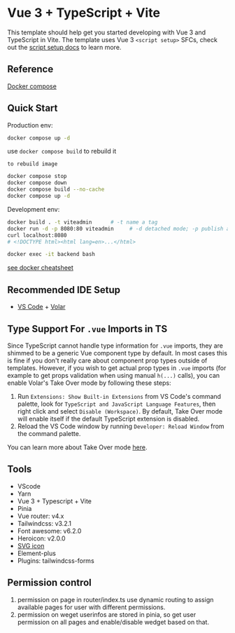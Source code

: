 # Vue 3 + TypeScript + Vite
This template should help get you started developing with Vue 3 and TypeScript in Vite. The template uses Vue 3 `<script setup>` SFCs, check out the [script setup docs](https://v3.vuejs.org/api/sfc-script-setup.html#sfc-script-setup) to learn more.

## Reference
[Docker compose](https://saasitive.com/tutorial/django-celery-redis-postgres-docker-compose/)

## Quick Start
Production env:

```sh
docker compose up -d
```

use `docker compose build` to rebuild it

`to rebuild image`

```sh
docker compose stop
docker compose down
docker compose build --no-cache
docker compose up -d
```

Development env:

```sh
docker build . -t viteadmin      # -t name a tag
docker run -d -p 8080:80 viteadmin     # -d detached mode; -p publish a container's port
curl localhost:8080
# <!DOCTYPE html><html lang=en>...</html>

docker exec -it backend bash
```

[see docker cheatsheet](docker.md)

## Recommended IDE Setup
- [VS Code](https://code.visualstudio.com/) + [Volar](https://marketplace.visualstudio.com/items?itemName=Vue.volar)

## Type Support For `.vue` Imports in TS
Since TypeScript cannot handle type information for `.vue` imports, they are shimmed to be a generic Vue component type by default. In most cases this is fine if you don't really care about component prop types outside of templates. However, if you wish to get actual prop types in `.vue` imports (for example to get props validation when using manual `h(...)` calls), you can enable Volar's Take Over mode by following these steps:

1. Run `Extensions: Show Built-in Extensions` from VS Code's command palette, look for `TypeScript and JavaScript Language Features`, then right click and select `Disable (Workspace)`. By default, Take Over mode will enable itself if the default TypeScript extension is disabled.
2. Reload the VS Code window by running `Developer: Reload Window` from the command palette.

You can learn more about Take Over mode [here](https://github.com/johnsoncodehk/volar/discussions/471).

## Tools
- VScode
- Yarn
- Vue 3 + Typescript + Vite
- Pinia
- Vue router: v4.x
- Tailwindcss: v3.2.1
- Font awesome: v6.2.0
- Heroicon: v2.0.0
- [SVG icon](https://icons.getbootstrap.com/)
- Element-plus
- Plugins:
  tailwindcss-forms

## Permission control
1. permission on page
in router/index.ts
use dynamic routing to assign available pages for user with different permissions.
2. permission on weget
userinfos are stored in pinia, so get user permission on all pages and enable/disable wedget based on that. 